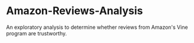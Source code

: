 # Amazon-Reviews-Analysis
An exploratory analysis to determine whether reviews from Amazon's Vine program are trustworthy.
